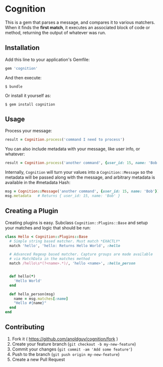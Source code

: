 # Cognition

This is a gem that parses a message, and compares it to various matchers.
When it finds the **first match**, it executes an associated block of code or
method, returning the output of whatever was run.

## Installation

Add this line to your application's Gemfile:

```ruby
gem 'cognition'
```

And then execute:

    $ bundle

Or install it yourself as:

    $ gem install cognition

## Usage

Process your message:
```ruby
result = Cognition.process('command I need to process')
```

You can also include metadata with your message, like user info, or whatever:
```ruby
result = Cognition.process('another command', {user_id: 15, name: 'Bob'})
```

Internally, `Cognition` will turn your values into a `Cognition::Message` so
the metadata will be passed along with the message, and arbitrary metadata
is available in the #metadata Hash:
```ruby
msg = Cognition::Message('another command', {user_id: 15, name: 'Bob'})
msg.metadata   # Returns { user_id: 15, name: 'Bob' }
```

## Creating a Plugin
Creating plugins is easy. Subclass `Cognition::Plugins::Base` and setup your
matches and logic that should be run:
```ruby
class Hello < Cognition::Plugins::Base
  # Simple string based matcher. Must match *EXACTLY*
  match 'hello', 'hello: Returns Hello World', :hello

  # Advanced Regexp based matcher. Capture groups are made available
  # via MatchData in the matches method
  match /hello\s*(?<name>.*)/, 'hello <name>', :hello_person


  def hello(*)
    'Hello World'
  end

  def hello_person(msg)
    name = msg.matches[:name]
    "Hello #{name}"
  end
end
```

## Contributing

1. Fork it ( https://github.com/anoldguy/cognition/fork )
2. Create your feature branch (`git checkout -b my-new-feature`)
3. Commit your changes (`git commit -am 'Add some feature'`)
4. Push to the branch (`git push origin my-new-feature`)
5. Create a new Pull Request
